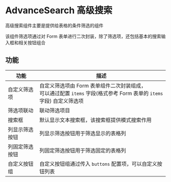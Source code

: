 # AdvanceSearch 高级搜索

高级搜索组件主要是提供给表格的条件筛选的组件

该组件筛选项通过对 Form 表单进行二次封装，除了筛选项，还包括基本的搜索输入框和相关按钮组合



## 功能

| 功能           | 描述                                                         |
| -------------- | ------------------------------------------------------------ |
| 自定义筛选项   | 自定义筛选项由 Form 表单组件二次封装组成，<br />可以通过配置 `items`  字段(格式参考 Form 表单的 `items` 字段) 自定义筛选项 |
| 筛选项联动     | 联动筛选项目                                                 |
| 搜索框         | 默认显示文本搜索框，该搜索框提供模式搜索作用                 |
| 列显示筛选按钮 | 列显示筛选按钮用于筛选显示的表格列                           |
| 列固定筛选按钮 | 列固定筛选按钮用于筛选固定的表格列                           |
| 自定义按钮组   | 自定义按钮组通过传入 `buttons` 配置项，可以自定义按钮列表    |

